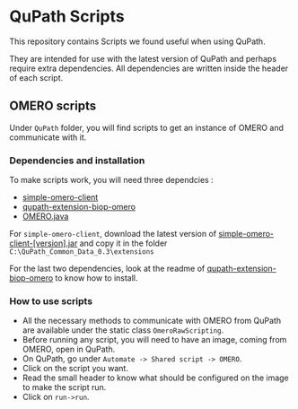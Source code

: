 # QuPath Scripts
This repository contains Scripts we found useful when using QuPath.

They are intended for use with the latest version of QuPath and perhaps require extra dependencies. All dependencies are written inside the header of each script. 


## OMERO scripts
Under `QuPath` folder, you will find scripts to get an instance of OMERO and communicate with it.

### Dependencies and installation
To make scripts work, you will need three dependcies : 
- [simple-omero-client](https://github.com/GReD-Clermont/simple-omero-client)
- [qupath-extension-biop-omero](https://github.com/BIOP/qupath-extension-biop-omero)
- [OMERO.java](https://www.openmicroscopy.org/omero/downloads/)

For `simple-omero-client`, download the latest version of [simple-omero-client-[version].jar](https://github.com/GReD-Clermont/simple-omero-client/releases) and copy it in the folder `C:\QuPath_Common_Data_0.3\extensions`

For the last two dependencies, look at the readme of [qupath-extension-biop-omero](https://github.com/BIOP/qupath-extension-biop-omero) to know how to install.

### How to use scripts
- All the necessary methods to communicate with OMERO from QuPath are available under the static class `OmeroRawScripting`.
- Before running any script, you will need to have an image, coming from OMERO, open in QuPath.
- On QuPath, go under `Automate -> Shared script -> OMERO`.
- Click on the script you want.
- Read the small header to know what should be configured on the image to make the script run.
- Click on `run->run`.

